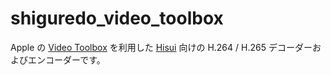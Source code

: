 shiguredo_video_toolbox
=======================

Apple の [Video Toolbox] を利用した [Hisui] 向けの H.264 / H.265 デコーダーおよびエンコーダーです。

[Video Toolbox]: https://developer.apple.com/documentation/videotoolbox
[Hisui]: https://github.com/shiguredo/hisui
